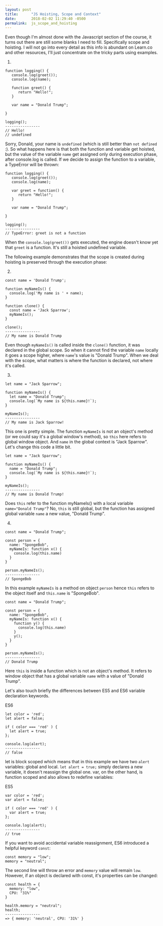 ```yaml
---
layout: post
title:      "JS Hoisting, Scope and Context"
date:       2018-02-02 11:29:40 -0500
permalink:  js_scope_and_hoisting
---
```


Even though I'm almost done with the Javascript section of the course, it turns out there are still some blanks I need to fill. Specifically scope and hoisting. I will not go into every detail as this info is abundant on Learn.co and other resources, I'll just concentrate on the tricky parts using examples. 

1.
```
function logging() {
   console.log(greet());
   console.log(name);
   
   function greet() {
      return "Hello!";
   }
	 
   var name = "Donald Trump";

}

logging();
----------------
// Hello!
// undefined
```

Sorry, Donald, your name is `undefined` (which is still better than `not defined` :). So what happens here is that both the function and variable get hoisted, but the value of the variable `name` get assigned only during execution phase, after console.log is called. If we decide to assign the function to a variable, a TypeError will be thrown: 

```
function logging() {
   console.log(greet());
   console.log(name);
   
   var greet = function() {
      return "Hello!";
   }
	 
   var name = "Donald Trump";

}

logging();
----------------
// TypeError: greet is not a function
```

When the `console.log(greet())` gets executed, the engine doesn't know yet that `greet` is a function. It's still a hoisted undefined variable. 

The following example demonstrates that the scope is created during hoisting is preserved through the execution phase: 

2.
```
const name = 'Donald Trump';
 
function myNameIs() {
  console.log('My name is ' + name);
}
 
function clone() {
  const name = 'Jack Sparrow';
  myNameIs();
}

clone();
----------------
// My name is Donald Trump
```

Even though `myNameIs()` is called inside the `clone()` function, it was declared in the global scope. So when it cannot find the variable `name` locally it goes a scope higher, where `name`'s value is "Donald Trump". When we deal with the scope, what matters is where the function is declared, not where it's called. 

3.
```
let name = "Jack Sparrow";

function myNameIs() {
  let name = "Donald Trump";
  console.log(`My name is ${this.name}!`);
}

myNameIs();
----------------
// My name is Jack Sparrow!
```

This one is pretty simple. The function `myNameIs` is not an object's method (or we could say it's a global window's method), so `this` here refers to global window object. And `name` in the global context is "Jack Sparrow". Let's change this code a little bit. 

```
let name = "Jack Sparrow";

function myNameIs() {
  name = "Donald Trump";
  console.log(`My name is ${this.name}!`);
}

myNameIs();
----------------
// My name is Donald Trump!
```

Does `this` refer to the function myNameIs() with a local variable `name="Donald Trump"`? No, `this` is still global, but the function has assigned global variable `name` a new value, "Donald Trump".

4.
```
const name = "Donald Trump";

const person = {
  name: "SpongeBob",
  myNameIs: function x() {
    console.log(this.name)
  }
}

person.myNameIs();
----------------
// SpongeBob
```

In this example `myNameIs` is a method on object `person` hence `this` refers to the object itself and `this.name` is "SpongeBob". 

```
const name = "Donald Trump";

const person = {
  name: "SpongeBob",
  myNameIs: function x() {
    function y() {
      console.log(this.name)
    }
    y();
  }
}

person.myNameIs();
----------------
// Donald Trump
```
 
Here `this` is inside a function which is not an object's method. It refers to window object that has a global variable `name` with a value of "Donald Trump".

Let's also touch briefly the differences between ES5 and ES6 variable declaration keywords.

ES6
```
let color = 'red';
let alert = false;

if ( color === 'red' ) {
  let alert = true;
};

console.log(alert);
----------------
// false
```

let is block scoped which means that in this example we have two `alert` variables: global and local. `let alert = true;` simply declares a new variable, it doesn't reassign the global one. var, on the other hand, is function scoped and also allows to redefine variables: 

ES5
```
var color = 'red';
var alert = false;

if ( color === 'red' ) {
  var alert = true;
};

console.log(alert);
----------------
// true
```

If you want to avoid accidental variable reassignment, ES6 introduced a helpful keyword `const`:

```
const memory = "low";
memory = "neutral";
```

The second line will throw an error and `memory` value will remain `low`. However, if an object is declared with const, it's properties can be changed: 

```
const health = {
  memory: "low",
  CPU: "31%"
}

health.memory = "neutral";
health;
----------------
=> { memory: 'neutral', CPU: '31%' }
```






